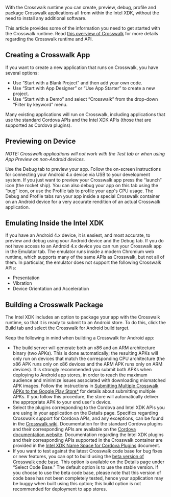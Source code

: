 With the Crosswalk runtime you can create, preview, debug, profile and package Crosswalk applications all from within the Intel XDK, without the need to install any additional software.

This article provides some of the information you need to get started with the Crosswalk runtime. Read [this overview of Crosswalk](http://software.intel.com/en-us/html5/xdkdocs#496374) for more details regarding the Crosswalk runtime and API.

## Creating a Crosswalk App

If you want to create a new application that runs on Crosswalk, you have several options:

- Use “Start with a Blank Project” and then add your own code.
- Use “Start with App Designer” or “Use App Starter” to create a new project.
- Use “Start with a Demo” and select “Crosswalk” from the drop-down “Filter by keyword” menu.

Many existing applications will run on Crosswalk, including applications that use the standard Cordova APIs and the Intel XDK APIs (those that are supported as Cordova plugins).

## Previewing on Device

_NOTE: Crosswalk applications will not work with the Test tab or when using App Preview on non-Android devices._

Use the Debug tab to preview your app. Follow the on-screen instructions for connecting your Android 4.x device via USB to your development system. If you just want to preview your Crosswalk app press the “launch” icon (the rocket ship). You can also debug your app on this tab using the “bug” icon, or use the Profile tab to profile your app's CPU usage. The Debug and Profile tabs run your app inside a special Crosswalk container on an Android device for a very accurate rendition of an actual Crosswalk application.

## Emulating Inside the Intel XDK

If you have an Android 4.x device, it is easiest, and most accurate, to preview and debug using your Android device and the Debug tab. If you do not have access to an Android 4.x device you can run your Crosswalk app in the Emulator tab. The emulator runs inside a modern Chromium web runtime, which supports many of the same APIs as Crosswalk, but not all of them. In particular, the emulator does not support the following Crosswalk APIs:

- Presentation
- Vibration
- Device Orientation and Acceleration

## Building a Crosswalk Package

The Intel XDK includes an option to package your app with the Crosswalk runtime, so that it is ready to submit to an Android store. To do this, click the Build tab and select the Crosswalk for Android build target.

Keep the following in mind when building a Crosswalk for Android app:

- The build server will generate both an x86 and an ARM architecture binary (two APKs). This is done automatically; the resulting APKs will only run on devices that match the corresponding CPU architecture (the x86 APK runs only on x86 devices and the ARM APK runs only on ARM devices). It is strongly recommended you submit both APKs when deploying to Android app stores, in order to reach the maximum audience and minimize issues associated with downloading mismatched APK images. Follow the instructions in [Submitting Multiple Crosswalk APKs to the Google Play Store*](https://software.intel.com/en-us/html5/articles/submitting-multiple-crosswalk-apk-to-google-play-store) for details about submitting multiple APKs. If you follow this procedure, the store will automatically deliver the appropriate APK to your end user's device.
- Select the plugins corresponding to the Cordova and Intel XDK APIs you are using in your application on the Details page. Specifics regarding Crosswalk support for Cordova APIs, and any exceptions, can be found in the [Crosswalk wiki](https://crosswalk-project.org/#wiki/Plugins-List-@-3.3.0-Supported-by-Crosswalk-Cordova-Android). Documentation for the standard Cordova plugins and their corresponding APIs are available on the [Cordova documentation website](http://cordova.apache.org/docs/en/3.3.0/index.html). Documentation regarding the Intel XDK plugins and their corresponding APIs supported in the Crosswalk container are provided in the [Intel XDK Name Space for Cordova Plugins](http://software.intel.com/en-us/html5/articles/intel-xdk-api-cordova-plugin-methods-properties-events) document.
- If you want to test against the latest Crosswalk code base for bug fixes or new features, you can opt to build using the [beta version of Crosswalk code base](https://crosswalk-project.org/#documentation/downloads). This option is available on the Details page under “Select Code Base.” The default option is to use the stable version. If you choose to use the beta code base, please note that this version of code base has not been completely tested, hence your application may be buggy when built using this option; this build option is not recommended for deployment to app stores.
